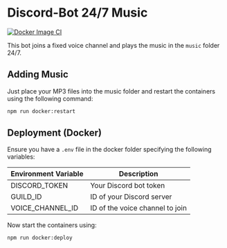 # Discord-Bot 24/7 Music

[![Docker Image CI](https://github.com/Trebossalol/discord-bot-24-7-music/actions/workflows/docker-image.yml/badge.svg)](https://github.com/Trebossalol/discord-bot-24-7-music/actions/workflows/docker-image.yml)

This bot joins a fixed voice channel and plays the music in the `music` folder 24/7.

## Adding Music

Just place your MP3 files into the music folder and restart the containers using the following command:

```sh
npm run docker:restart
```

## Deployment (Docker)

Ensure you have a `.env` file in the docker folder specifying the following variables:

| Environment Variable | Description                     |
| -------------------- | ------------------------------- |
| DISCORD_TOKEN        | Your Discord bot token          |
| GUILD_ID             | ID of your Discord server       |
| VOICE_CHANNEL_ID     | ID of the voice channel to join |

Now start the containers using:

```sh
npm run docker:deploy
```
